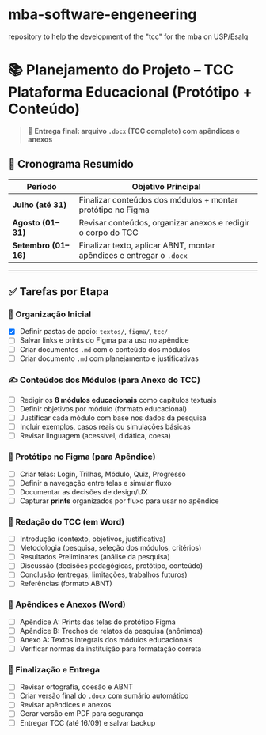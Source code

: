 # mba-software-engeneering
repository to help the development of the "tcc" for the mba on USP/Esalq

# 📚 Planejamento do Projeto – TCC Plataforma Educacional (Protótipo + Conteúdo)

> 📌 **Entrega final: arquivo `.docx` (TCC completo) com apêndices e anexos**

## 📆 Cronograma Resumido

| Período         | Objetivo Principal                                                    |
|-----------------|-----------------------------------------------------------------------|
| **Julho (até 31)**  | Finalizar conteúdos dos módulos + montar protótipo no Figma           |
| **Agosto (01–31)**  | Revisar conteúdos, organizar anexos e redigir o corpo do TCC          |
| **Setembro (01–16)**| Finalizar texto, aplicar ABNT, montar apêndices e entregar o `.docx` |

---

## ✅ Tarefas por Etapa

### 🧠 Organização Inicial
- [X] Definir pastas de apoio: `textos/`, `figma/`, `tcc/`
- [ ] Salvar links e prints do Figma para uso no apêndice
- [ ] Criar documentos `.md` com o conteúdo dos módulos
- [ ] Criar documento `.md` com planejamento e justificativas

### ✍️ Conteúdos dos Módulos (para Anexo do TCC)
- [ ] Redigir os **8 módulos educacionais** como capítulos textuais
- [ ] Definir objetivos por módulo (formato educacional)
- [ ] Justificar cada módulo com base nos dados da pesquisa
- [ ] Incluir exemplos, casos reais ou simulações básicas
- [ ] Revisar linguagem (acessível, didática, coesa)

### 🎨 Protótipo no Figma (para Apêndice)
- [ ] Criar telas: Login, Trilhas, Módulo, Quiz, Progresso
- [ ] Definir a navegação entre telas e simular fluxo
- [ ] Documentar as decisões de design/UX
- [ ] Capturar **prints** organizados por fluxo para usar no apêndice

### 📄 Redação do TCC (em Word)
- [ ] Introdução (contexto, objetivos, justificativa)
- [ ] Metodologia (pesquisa, seleção dos módulos, critérios)
- [ ] Resultados Preliminares (análise da pesquisa)
- [ ] Discussão (decisões pedagógicas, protótipo, conteúdo)
- [ ] Conclusão (entregas, limitações, trabalhos futuros)
- [ ] Referências (formato ABNT)

### 📎 Apêndices e Anexos (Word)
- [ ] Apêndice A: Prints das telas do protótipo Figma
- [ ] Apêndice B: Trechos de relatos da pesquisa (anônimos)
- [ ] Anexo A: Textos integrais dos módulos educacionais
- [ ] Verificar normas da instituição para formatação correta

### 🧾 Finalização e Entrega
- [ ] Revisar ortografia, coesão e ABNT
- [ ] Criar versão final do `.docx` com sumário automático
- [ ] Revisar apêndices e anexos
- [ ] Gerar versão em PDF para segurança
- [ ] Entregar TCC (até 16/09) e salvar backup
